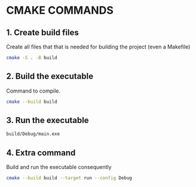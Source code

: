 # CMAKE COMMANDS

## 1. Create build files
Create all files that that is needed for building the project (even a Makefile)
```sh
cmake -S . -B build
```

## 2. Build the executable
Command to compile.
```sh
cmake --build build
```

## 3. Run the executable
```sh
build/Debug/main.exe
```

## 4. Extra command
Build and run the executable consequently
```sh
cmake --build build --target run --config Debug
```